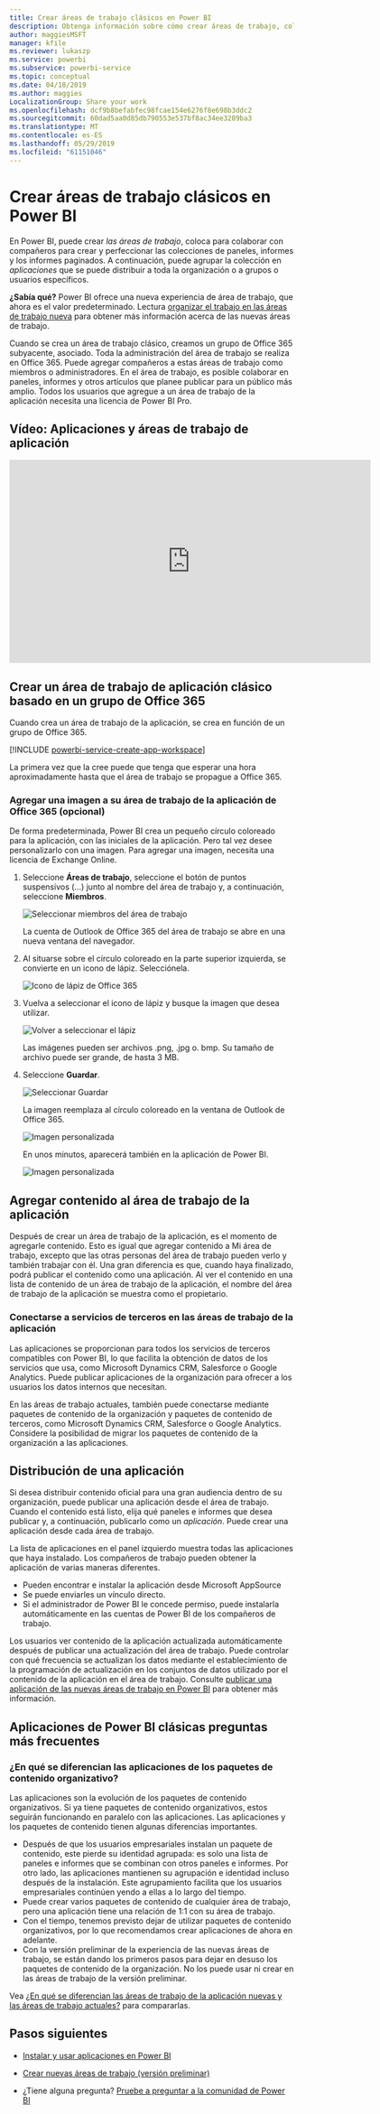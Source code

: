 ```yaml
---
title: Crear áreas de trabajo clásicos en Power BI
description: Obtenga información sobre cómo crear áreas de trabajo, colecciones de paneles, informes e informes paginados creados para proporcionar métricas claves para su organización.
author: maggiesMSFT
manager: kfile
ms.reviewer: lukaszp
ms.service: powerbi
ms.subservice: powerbi-service
ms.topic: conceptual
ms.date: 04/18/2019
ms.author: maggies
LocalizationGroup: Share your work
ms.openlocfilehash: dcf9b8befabfec98fcae154e6276f8e698b3ddc2
ms.sourcegitcommit: 60dad5aa0d85db790553e537bf8ac34ee3289ba3
ms.translationtype: MT
ms.contentlocale: es-ES
ms.lasthandoff: 05/29/2019
ms.locfileid: "61151046"
---
```

# <a name="create-classic-workspaces-in-power-bi"></a>Crear áreas de trabajo clásicos en Power BI

En Power BI, puede crear *las áreas de trabajo*, coloca para colaborar con compañeros para crear y perfeccionar las colecciones de paneles, informes y los informes paginados. A continuación, puede agrupar la colección en *aplicaciones* que se puede distribuir a toda la organización o a grupos o usuarios específicos. 

**¿Sabía qué?** Power BI ofrece una nueva experiencia de área de trabajo, que ahora es el valor predeterminado. Lectura [organizar el trabajo en las áreas de trabajo nueva](service-new-workspaces.md) para obtener más información acerca de las nuevas áreas de trabajo. 

Cuando se crea un área de trabajo clásico, creamos un grupo de Office 365 subyacente, asociado. Toda la administración del área de trabajo se realiza en Office 365. Puede agregar compañeros a estas áreas de trabajo como miembros o administradores. En el área de trabajo, es posible colaborar en paneles, informes y otros artículos que planee publicar para un público más amplio. Todos los usuarios que agregue a un área de trabajo de la aplicación necesita una licencia de Power BI Pro. 

## <a name="video-apps-and-app-workspaces"></a>Vídeo: Aplicaciones y áreas de trabajo de aplicación
<iframe width="640" height="360" src="https://www.youtube.com/embed/Ey5pyrr7Lk8?showinfo=0" frameborder="0" allowfullscreen></iframe>

## <a name="create-a-classic-app-workspace-based-on-an-office-365-group"></a>Crear un área de trabajo de aplicación clásico basado en un grupo de Office 365

Cuando crea un área de trabajo de la aplicación, se crea en función de un grupo de Office 365.

[!INCLUDE [powerbi-service-create-app-workspace](./includes/powerbi-service-create-app-workspace.md)]

La primera vez que la cree puede que tenga que esperar una hora aproximadamente hasta que el área de trabajo se propague a Office 365. 

### <a name="add-an-image-to-your-office-365-app-workspace-optional"></a>Agregar una imagen a su área de trabajo de la aplicación de Office 365 (opcional)
De forma predeterminada, Power BI crea un pequeño círculo coloreado para la aplicación, con las iniciales de la aplicación. Pero tal vez desee personalizarlo con una imagen. Para agregar una imagen, necesita una licencia de Exchange Online.

1. Seleccione **Áreas de trabajo**, seleccione el botón de puntos suspensivos (...) junto al nombre del área de trabajo y, a continuación, seleccione **Miembros**. 
   
     ![Seleccionar miembros del área de trabajo](media/service-create-distribute-apps/power-bi-apps-workspace-members.png)
   
    La cuenta de Outlook de Office 365 del área de trabajo se abre en una nueva ventana del navegador.
2. Al situarse sobre el círculo coloreado en la parte superior izquierda, se convierte en un icono de lápiz. Selecciónela.
   
     ![Icono de lápiz de Office 365](media/service-create-distribute-apps/power-bi-apps-workspace-edit-image.png)
3. Vuelva a seleccionar el icono de lápiz y busque la imagen que desea utilizar.
   
     ![Volver a seleccionar el lápiz](media/service-create-distribute-apps/power-bi-apps-workspace-edit-group.png)

     Las imágenes pueden ser archivos .png, .jpg o. bmp. Su tamaño de archivo puede ser grande, de hasta 3 MB. 

4. Seleccione **Guardar**.
   
     ![Seleccionar Guardar](media/service-create-distribute-apps/power-bi-apps-workspace-save-image.png)
   
    La imagen reemplaza al círculo coloreado en la ventana de Outlook de Office 365. 
   
     ![Imagen personalizada](media/service-create-distribute-apps/power-bi-apps-workspace-image-in-office-365.png)
   
    En unos minutos, aparecerá también en la aplicación de Power BI.
   
     ![Imagen personalizada](media/service-create-distribute-apps/power-bi-apps-image.png)

## <a name="add-content-to-your-app-workspace"></a>Agregar contenido al área de trabajo de la aplicación

Después de crear un área de trabajo de la aplicación, es el momento de agregarle contenido. Esto es igual que agregar contenido a Mi área de trabajo, excepto que las otras personas del área de trabajo pueden verlo y también trabajar con él. Una gran diferencia es que, cuando haya finalizado, podrá publicar el contenido como una aplicación. Al ver el contenido en una lista de contenido de un área de trabajo de la aplicación, el nombre del área de trabajo de la aplicación se muestra como el propietario.

### <a name="connect-to-third-party-services-in-app-workspaces"></a>Conectarse a servicios de terceros en las áreas de trabajo de la aplicación

Las aplicaciones se proporcionan para todos los servicios de terceros compatibles con Power BI, lo que facilita la obtención de datos de los servicios que usa, como Microsoft Dynamics CRM, Salesforce o Google Analytics. Puede publicar aplicaciones de la organización para ofrecer a los usuarios los datos internos que necesitan.

En las áreas de trabajo actuales, también puede conectarse mediante paquetes de contenido de la organización y paquetes de contenido de terceros, como Microsoft Dynamics CRM, Salesforce o Google Analytics. Considere la posibilidad de migrar los paquetes de contenido de la organización a las aplicaciones.

## <a name="distribute-an-app"></a>Distribución de una aplicación

Si desea distribuir contenido oficial para una gran audiencia dentro de su organización, puede publicar una aplicación desde el área de trabajo.  Cuando el contenido está listo, elija qué paneles e informes que desea publicar y, a continuación, publicarlo como un *aplicación*. Puede crear una aplicación desde cada área de trabajo.

La lista de aplicaciones en el panel izquierdo muestra todas las aplicaciones que haya instalado. Los compañeros de trabajo pueden obtener la aplicación de varias maneras diferentes. 
- Pueden encontrar e instalar la aplicación desde Microsoft AppSource
- Se puede enviarles un vínculo directo. 
- Si el administrador de Power BI le concede permiso, puede instalarla automáticamente en las cuentas de Power BI de los compañeros de trabajo. 

Los usuarios ver contenido de la aplicación actualizada automáticamente después de publicar una actualización del área de trabajo. Puede controlar con qué frecuencia se actualizan los datos mediante el establecimiento de la programación de actualización en los conjuntos de datos utilizado por el contenido de la aplicación en el área de trabajo. Consulte [publicar una aplicación de las nuevas áreas de trabajo en Power BI](service-create-distribute-apps.md) para obtener más información.

## <a name="power-bi-classic-apps-faq"></a>Aplicaciones de Power BI clásicas preguntas más frecuentes

### <a name="how-are-apps-different-from-organizational-content-packs"></a>¿En qué se diferencian las aplicaciones de los paquetes de contenido organizativo?
Las aplicaciones son la evolución de los paquetes de contenido organizativos. Si ya tiene paquetes de contenido organizativos, estos seguirán funcionando en paralelo con las aplicaciones. Las aplicaciones y los paquetes de contenido tienen algunas diferencias importantes. 

* Después de que los usuarios empresariales instalan un paquete de contenido, este pierde su identidad agrupada: es solo una lista de paneles e informes que se combinan con otros paneles e informes. Por otro lado, las aplicaciones mantienen su agrupación e identidad incluso después de la instalación. Este agrupamiento facilita que los usuarios empresariales continúen yendo a ellas a lo largo del tiempo.
* Puede crear varios paquetes de contenido de cualquier área de trabajo, pero una aplicación tiene una relación de 1:1 con su área de trabajo. 
* Con el tiempo, tenemos previsto dejar de utilizar paquetes de contenido organizativos, por lo que recomendamos crear aplicaciones de ahora en adelante.  
* Con la versión preliminar de la experiencia de las nuevas áreas de trabajo, se están dando los primeros pasos para dejar en desuso los paquetes de contenido de la organización. No los puede usar ni crear en las áreas de trabajo de la versión preliminar.

Vea [¿En qué se diferencian las áreas de trabajo de la aplicación nuevas y las áreas de trabajo actuales?](service-new-workspaces.md#how-are-the-new-workspaces-different-from-current-workspaces) para compararlas. 

## <a name="next-steps"></a>Pasos siguientes
* [Instalar y usar aplicaciones en Power BI](service-create-distribute-apps.md)
- [Crear nuevas áreas de trabajo (versión preliminar)](service-create-the-new-workspaces.md)
* ¿Tiene alguna pregunta? [Pruebe a preguntar a la comunidad de Power BI](http://community.powerbi.com/)
